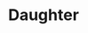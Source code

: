 ---
title: "Daughter"
summary: "London-based indie folk trio of Elena Tonra , Igor Haefeli and Remi Aguilella . Starting life in 2010 as an outlet for the musings of Elena and Igor, then fellow class-mates studying music in college, they soon gained attention with their self-released four-track EP, His Young Heart, in April 2011, and the Communion Records sanctioned The Wild Youth EP, which followed that October ."
image: "daughter.jpg"
apple_music_artist_url: "https://music.apple.com/gb/artist/daughter/469701923"
---
